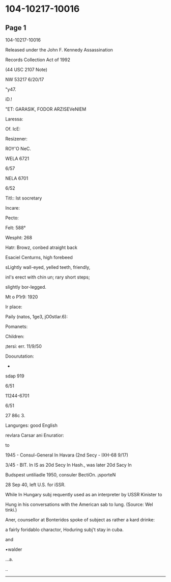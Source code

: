 # 104-10217-10016

## Page 1

104-10217-10016

Released under the John F. Kennedy Assassination

Records Collection Act of 1992

(44 USC 2107 Note)

NW 53217 6/20/17

"y47.

iD.!

"ET: GARASIK, FODOR ARZISEVeNIEM

Laressa:

Of. IcE:

Resizener:

ROY'O NeC.

WELA 6721

6/57

NELA 6701

6/52

Titl:: Ist socretary

Incare:

Pecto:

Felt: 588°

Wespht: 268

Hatr: Browz, conbed atraight back

Esaciel Centurns, high forebeed

sLightly wall-eyed, yelled teeth, friendly,

inI's erect with chin un; rary short steps;

slightly bor-legged.

Mt o P1r9: 1920

Ir place:

Paily (natos, 1ge3, jO0stlar.6):

Pomanets:

Children:

¡tersi: err. 11/9/50

Doourutation:

-

sdap 919

6/51

11244-6701

6/51

27 86c 3.

Langurges: good English

revlara Carsar ani Enuratior:

to

1945 - Consul-General In Havara (2nd Secy - IXH-68 9/17)

3/45 - BIT. In IS as 20d Secy In Hash., was later 20d Sacy In

Budspest untiliadle 1950, consuler BectiOn. ¡sporteN

28 Sep 40, left U.S. for iSSR.

While In Hungary subj requently used as an interpreter by USSR Kinister to

Hung in his conversations with the American sab to lung. (Source: Wel tinki.)

Aner, counsellor at Bonteridos spoke of subject as rather a kard drinke:

a fairly foridablo charactor, Hoduring subj't stay in cuba.

and

•walder

...a.

..

---


